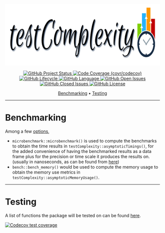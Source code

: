<p align = "center">
<img width = "740" height = "200" src = "Images/TransparentLogo.png">
</p>

<p align="center">
    <a href="https://www.repostatus.org/#active">
    <img src="https://www.repostatus.org/badges/latest/active.svg"
         alt="GitHub Project Status">
    <a href="https://codecov.io/gh/Anirban166/testComplexity?branch=master">    
    <img src="https://codecov.io/gh/Anirban166/testComplexity/branch/master/graph/badge.svg"
         alt="Code Coverage (covr/codecov)">    
    <a href="https://www.tidyverse.org/lifecycle/#experimental">
    <img src="https://img.shields.io/badge/lifecycle-experimental-orange.svg"
         alt="GitHub Lifecycle">
    <a href="https://www.r-project.org/">
    <img src="https://img.shields.io/github/languages/top/Anirban166/testComplexity?label=R"
         alt="GitHub Language">
    <a href="https://github.com/Anirban166/testComplexity/issues">
    <img src="https://img.shields.io/badge/Open%20Issues-3-orange"
         alt="GitHub Open Issues">
    <a href="https://github.com/Anirban166/testComplexity/issues?q=is%3Aissue+is%3Aclosed">
    <img src="https://img.shields.io/badge/Closed%20Issues-1-brightgreen"
         alt="GitHub Closed Issues">
         <a href="https://github.com/Anirban166/testComplexity/blob/master/LICENSE.md">
    <img src="https://img.shields.io/github/license/mashape/apistatus.svg"
         alt="GitHub License">
</p> 
<p align="center">
  <a href="#benchmarking">Benchmarking</a> •
  <a href="#testing">Testing</a> 
</p>    
             
---         
# Benchmarking
Among a few [options](https://anirban166.github.io//Benchmarking/), 
- `microbenchmark::microbenchmark()` is used to compute the benchmarks to obtain the time results in `testComplexity::asymptoticTimings()`, for the added convenience of having the benchmarked results as a data frame plus for the precision or time scale it produces the results on. (usually in nanoseconds, as can be found from [here](https://cran.r-project.org/web/packages/microbenchmark/microbenchmark.pdf))
- `bench::bench_memory()` would be used to compute the memory usage to obtain the memory use metrics in `testComplexity::asymptoticMemoryUsage()`.

---             
# Testing
A list of functions the package will be tested on can be found [here](https://github.com/Anirban166/testComplexity/issues/2#issue-615087634).


[![Codecov test coverage](https://codecov.io/gh/Anirban166/testComplexity/branch/master/graph/badge.svg)](https://codecov.io/gh/Anirban166/testComplexity?branch=master)
